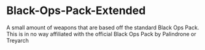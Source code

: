# Black-Ops-Pack-Extended
A small amount of weapons that are based off the standard Black Ops Pack.
This is in no way affiliated with the official Black Ops Pack by Palindrone or Treyarch
